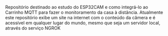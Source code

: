 Repositório destinado ao estudo do ESP32CAM e como integrá-lo ao Carrinho MQTT para fazer o monitoramento da casa à distância. Atualmente este repositório exibe um site na internet com o conteúdo da câmera e é acessível em qualquer lugar do mundo, mesmo que seja um servidor local, através do serviço NGROK